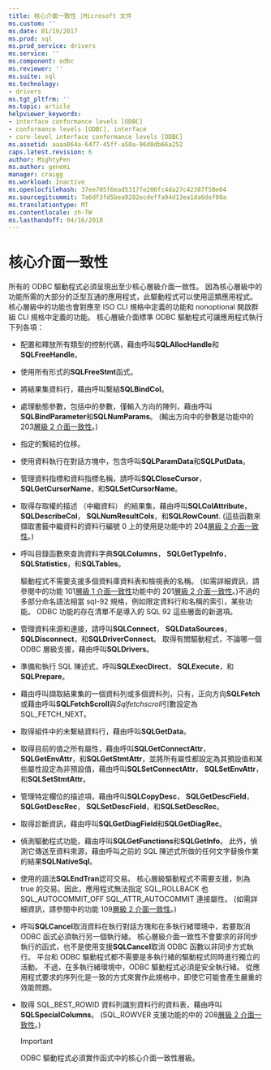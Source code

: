 ```yaml
---
title: 核心介面一致性 |Microsoft 文件
ms.custom: ''
ms.date: 01/19/2017
ms.prod: sql
ms.prod_service: drivers
ms.service: ''
ms.component: odbc
ms.reviewer: ''
ms.suite: sql
ms.technology:
- drivers
ms.tgt_pltfrm: ''
ms.topic: article
helpviewer_keywords:
- interface conformance levels [ODBC]
- conformance levels [ODBC], interface
- core-level interface conformance levels [ODBC]
ms.assetid: aaaa864a-6477-45ff-a50a-96d8db66a252
caps.latest.revision: 6
author: MightyPen
ms.author: genemi
manager: craigg
ms.workload: Inactive
ms.openlocfilehash: 37ee705f6ead5317fe206fc4da27c42387f50e04
ms.sourcegitcommit: 7a6df3fd5bea9282ecdeffa94d13ea1da6def80a
ms.translationtype: MT
ms.contentlocale: zh-TW
ms.lasthandoff: 04/16/2018
---
```

# <a name="core-interface-conformance"></a>核心介面一致性
所有的 ODBC 驅動程式必須呈現出至少核心層級介面一致性。 因為核心層級中的功能所需的大部分的泛型互通的應用程式，此驅動程式可以使用這類應用程式。 核心層級中的功能也會對應至 ISO CLI 規格中定義的功能和 nonoptional 開啟群組 CLI 規格中定義的功能。 核心層級介面標準 ODBC 驅動程式可讓應用程式執行下列各項：  
  
-   配置和釋放所有類型的控制代碼，藉由呼叫**SQLAllocHandle**和**SQLFreeHandle**。  
  
-   使用所有形式的**SQLFreeStmt**函式。  
  
-   將結果集資料行，藉由呼叫繫結**SQLBindCol**。  
  
-   處理動態參數，包括中的參數，僅輸入方向的陣列，藉由呼叫**SQLBindParameter**和**SQLNumParams**。 (輸出方向中的參數是功能中的 203[層級 2 介面一致性](../../../odbc/reference/develop-app/level-2-interface-conformance.md)。)  
  
-   指定的繫結的位移。  
  
-   使用資料執行在對話方塊中，包含呼叫**SQLParamData**和**SQLPutData**。  
  
-   管理資料指標和資料指標名稱，請呼叫**SQLCloseCursor**， **SQLGetCursorName**，和**SQLSetCursorName**。  
  
-   取得存取權的描述 （中繼資料） 的結果集，藉由呼叫**SQLColAttribute**， **SQLDescribeCol**， **SQLNumResultCols**，和**SQLRowCount**. (這些函數來擷取書籤中繼資料的資料行編號 0 上的使用是功能中的 204[層級 2 介面一致性](../../../odbc/reference/develop-app/level-2-interface-conformance.md)。)  
  
-   呼叫目錄函數來查詢資料字典**SQLColumns**， **SQLGetTypeInfo**， **SQLStatistics**，和**SQLTables**。  
  
     驅動程式不需要支援多個資料庫資料表和檢視表的名稱。 (如需詳細資訊，請參閱中的功能 101[層級 1 介面一致性](../../../odbc/reference/develop-app/level-1-interface-conformance.md)功能中的 201[層級 2 介面一致性](../../../odbc/reference/develop-app/level-2-interface-conformance.md)。)不過的多部分命名語法相當 sql-92 規格，例如限定資料行和名稱的索引，某些功能。 ODBC 功能的存在清單不是導入的 SQL 92 這些層面的新選項。  
  
-   管理資料來源和連接，請呼叫**SQLConnect**， **SQLDataSources**， **SQLDisconnect**，和**SQLDriverConnect**。 取得有關驅動程式，不論哪一個 ODBC 層級支援，藉由呼叫**SQLDrivers**。  
  
-   準備和執行 SQL 陳述式，呼叫**SQLExecDirect**， **SQLExecute**，和**SQLPrepare**。  
  
-   藉由呼叫擷取結果集的一個資料列或多個資料列，只有，正向方向**SQLFetch**或藉由呼叫**SQLFetchScroll**與*Sqlfetchscroll*引數設定為 SQL_FETCH_NEXT。  
  
-   取得組件中的未繫結資料行，藉由呼叫**SQLGetData**。  
  
-   取得目前的值之所有屬性，藉由呼叫**SQLGetConnectAttr**， **SQLGetEnvAttr**，和**SQLGetStmtAttr**，並將所有屬性都設定為其預設值和某些屬性設定為非預設值，藉由呼叫**SQLSetConnectAttr**， **SQLSetEnvAttr**，和**SQLSetStmtAttr**。  
  
-   管理特定欄位的描述項，藉由呼叫**SQLCopyDesc**， **SQLGetDescField**， **SQLGetDescRec**， **SQLSetDescField**，和**SQLSetDescRec**。  
  
-   取得診斷資訊，藉由呼叫**SQLGetDiagField**和**SQLGetDiagRec**。  
  
-   偵測驅動程式功能，藉由呼叫**SQLGetFunctions**和**SQLGetInfo**。 此外，偵測它傳送至資料來源，藉由呼叫之前的 SQL 陳述式所做的任何文字替換作業的結果**SQLNativeSql**。  
  
-   使用的語法**SQLEndTran**認可交易。 核心層級驅動程式不需要支援，則為 true 的交易。因此，應用程式無法指定 SQL_ROLLBACK 也 SQL_AUTOCOMMIT_OFF SQL_ATTR_AUTOCOMMIT 連接屬性。 (如需詳細資訊，請參閱中的功能 109[層級 2 介面一致性](../../../odbc/reference/develop-app/level-2-interface-conformance.md)。)  
  
-   呼叫**SQLCancel**取消資料在執行對話方塊和在多執行緒環境中，若要取消 ODBC 函式必須執行另一個執行緒。 核心層級介面一致性不會要求的非同步執行的函式，也不是使用支援**SQLCancel**取消 ODBC 函數以非同步方式執行。 平台和 ODBC 驅動程式都不需要是多執行緒的驅動程式同時進行獨立的活動。 不過，在多執行緒環境中，ODBC 驅動程式必須是安全執行緒。 從應用程式要求的序列化是一致的方式來實作此規格中，即使它可能會產生嚴重的效能問題。  
  
-   取得 SQL_BEST_ROWID 資料列識別資料行的資料表，藉由呼叫**SQLSpecialColumns**。 (SQL_ROWVER 支援功能的中的 208[層級 2 介面一致性](../../../odbc/reference/develop-app/level-2-interface-conformance.md)。)  
  
    > [!IMPORTANT]  
    >  ODBC 驅動程式必須實作函式中的核心介面一致性層級。
